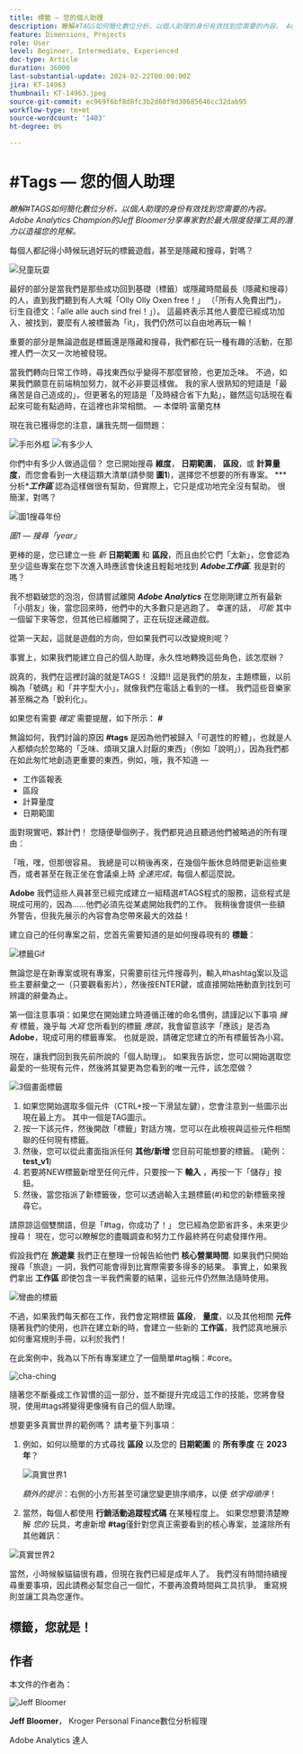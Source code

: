 ```yaml
---
title: 標籤 — 您的個人助理
description: 瞭解#TAGS如何簡化數位分析，以個人助理的身份有效找到您需要的內容。 Adobe Analytics Champion的Jeff Bloomer分享專家對於最大限度發揮工具的潛力以造福您的見解。
feature: Dimensions, Projects
role: User
level: Beginner, Intermediate, Experienced
doc-type: Article
duration: 36000
last-substantial-update: 2024-02-22T00:00:00Z
jira: KT-14963
thumbnail: KT-14963.jpeg
source-git-commit: ec969f6bf8d8fc3b2d60f9d30685646cc32dab95
workflow-type: tm+mt
source-wordcount: '1403'
ht-degree: 0%

---
```



# #Tags — 您的個人助理

_瞭解#TAGS如何簡化數位分析，以個人助理的身份有效找到您需要的內容。 Adobe Analytics Champion的Jeff Bloomer分享專家對於最大限度發揮工具的潛力以造福您的見解。_

每個人都記得小時候玩過好玩的標籤遊戲，甚至是隱藏和搜尋，對嗎？

![兒童玩耍](assets/kids-playing.jpeg)

最好的部分是當我們是那些成功回到基礎（標籤）或隱藏時間最長（隱藏和搜尋）的人，直到我們聽到有人大喊「Olly Olly Oxen free！」 （「所有人免費出門」，衍生自德文：「alle alle auch sind frei！」）。  這最終表示其他人要麼已經成功加入、被找到，要麼有人被標籤為「it」，我們仍然可以自由地再玩一輪！

重要的部分是無論遊戲是標籤還是隱藏和搜尋，我們都在玩一種有趣的活動，在那裡人們一次又一次地被發現。

當我們轉向日常工作時，尋找東西似乎變得不那麼冒險，也更加乏味。 不過，如果我們願意在前端稍加努力，就不必非要這樣做。  我的家人很熟知的短語是「最痛苦是自己造成的」，但更著名的短語是「及時縫合省下九點」，雖然這句話現在看起來可能有點過時，在這裡也非常相關。  — 本傑明·富蘭克林

現在我已獲得您的注意，讓我先問一個問題：


![手形外框](assets/hand-outline.png) ![有多少人](assets/how-many-of-you.png)

你們中有多少人做過這個？  您已開始搜尋 **維度**， **日期範圍**， **區段**，或 **計算量度**，而您會看到一大棧這類大清單(請參閱 **圖1**)，選擇您不想要的所有專案。  ***分析&#x200B;****工作區*** 認為這樣做很有幫助，但實際上，它只是成功地完全沒有幫助。  很簡潔，對嗎？

![圖1搜尋年份](assets/figure-1-search-for-year.png)

*圖1 — 搜尋「year」*

更棒的是，您已建立一些 *新* **日期範圍** 和 **區段**，而且由於它們「太新」，您會認為至少這些專案在您下次進入時應該會快速且輕鬆地找到 ***Adobe工作區***. 我是對的嗎？

我不想戳破您的泡泡，但請嘗試離開 ***Adobe Analytics*** 在您剛剛建立所有最新「小朋友」後，當您回來時，他們中的大多數只是逃跑了。  幸運的話， *可能* 其中一個留下來等您，但其他已經離開了，正在玩捉迷藏遊戲。


從第一天起，這就是遊戲的方向，但如果我們可以改變規則呢？

事實上，如果我們能建立自己的個人助理，永久性地轉換這些角色，該怎麼辦？

說真的，我們在這裡討論的就是TAGS！  沒錯!!  這是我們的朋友，主題標籤，以前稱為「號碼」和「井字型大小」，就像我們在電話上看到的一樣。  我們這些音樂家甚至稱之為「銳利化」。

如果您有需要 *確定* 需要提醒，如下所示： **#**

無論如何，我們討論的原因 **#tags** 是因為他們被歸入「可選性的貯體」，也就是人人都傾向於忽略的「乏味、煩瑣又讓人討厭的東西」（例如「說明」），因為我們都在如此匆忙地創造更重要的東西，例如，哦，我不知道 — 

- 工作區報表
- 區段
- 計算量度
- 日期範圍

面對現實吧，夥計們！  您隨便舉個例子，我們都見過且聽過他們被略過的所有理由：

「哦，嘿，但那很容易。  我總是可以稍後再來，在幾個午飯休息時間更新這些東西，或者甚至在我正坐在會議桌上時 *全速完成*，每個人都這麼說。


**Adobe** 我們這些人員甚至已經完成建立一組精選#TAGS程式的服務，這些程式是現成可用的，因為……他們必須先從某處開始我們的工作。  我稍後會提供一些額外警告，但我先展示的內容會為您帶來最大的效益！

建立自己的任何專案之前，您首先需要知道的是如何搜尋現有的 **標籤**：

![標籤Gif](assets/tags-gif.gif)

無論您是在新專案或現有專案，只需要前往元件搜尋列，輸入#hashtag案以及這些主要辭彙之一（只要觀看影片），然後按ENTER鍵，或直接開始捲動直到找到可辨識的辭彙為止。

第一個注意事項：如果您在開始建立時遵循正確的命名慣例，請謹記以下事項 *擁有* 標籤，幾乎每 *大寫* 您所看到的標籤 *應該*，我會留意該字「應該」是否為 **Adobe**，現成可用的標籤專案。  也就是說，請確定您建立的所有標籤皆為小寫。


現在，讓我們回到我先前所說的「個人助理」。  如果我告訴您，您可以開始選取您最愛的一些現有元件，然後將其變更為您看到的唯一元件，該怎麼做？

![3個畫面標籤](assets/3-screens-tags.png)


1. 如果您開始選取多個元件（CTRL+按一下滑鼠左鍵），您會注意到一些圖示出現在最上方。  其中一個是TAG圖示。
1. 按一下該元件，然後開啟「標籤」對話方塊，您可以在此檢視與這些元件相關聯的任何現有標籤。
1. 然後，您可以從此畫面指派任何 **其他/新增** 您目前可能想要的標籤。  (範例： **test\_v1**)
1. 若要將NEW標籤新增至任何元件，只要按一下 **輸入** ，再按一下「儲存」按鈕。
1. 然後，當您指派了新標籤後，您可以透過輸入主題標籤(#)和您的新標籤來搜尋它。

請原諒這個雙關語，但是「#tag，你成功了！」  您已經為您節省許多，未來更少搜尋！  現在，您可以瞭解您的盡職調查和努力工作最終將在何處發揮作用。

假設我們在 **旅遊業** 我們正在整理一份報告給他們 **核心營業時間**.  如果我們只開始搜尋「旅遊」一詞，我們可能會得到比實際需要多得多的結果。  事實上，如果我們拿出 **工作區** 即使包含一半我們需要的結果，這些元件仍然無法隨時使用。

![彎曲的標籤](assets/crooked-tags.png)

不過，如果我們每天都在工作，我們會定期標籤 **區段**， **量度**，以及其他相關 **元件** 隨著我們的使用，也許在建立新的時，會建立一些新的 **工作區**，我們認真地展示如何重寫規則手冊，以利於我們！

在此案例中，我為以下所有專案建立了一個簡單#tag稱：#core。

![cha-ching](assets/cha-ching.png)

隨著您不斷養成工作習慣的這一部分，並不斷提升完成這工作的技能，您將會發現，使用#tags將變得更像擁有自己的個人助理。

想要更多真實世界的範例嗎？ 請考量下列事項：

1. 例如，如何以簡單的方式尋找 **區段** 以及您的 **日期範圍** 的 **所有季度** 在 **2023年**？

   ![真實世界1](assets/real-world-1.png)

   *額外的提示*：右側的小方形甚至可讓您變更排序順序，以便 *依字母順序*！


1. 當然，每個人都使用 **行銷活動追蹤程式碼** 在某種程度上。  如果您想要清楚瞭解 *您的* 玩具，考慮新增 **#tag**&#x200B;僅針對您真正需要看到的核心專案，並濾除所有其他雜訊：

![真實世界2](assets/real-world-2.png)

當然，小時候躲貓貓很有趣，但現在我們已經是成年人了。  我們沒有時間持續搜尋重要事項，因此請務必幫您自己一個忙，不要再浪費時間與工具抗爭。  重寫規則並讓工具為您運作。

## 標籤，您就是！


## 作者

本文件的作者為：

![Jeff Bloomer](assets/jeff-bloomer.png)

**Jeff Bloomer**， Kroger Personal Finance數位分析經理

Adobe Analytics 達人







